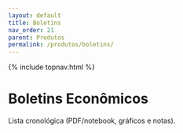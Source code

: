 ```yaml
---
layout: default
title: Boletins
nav_order: 21
parent: Produtos
permalink: /produtos/boletins/
---
```


{% include topnav.html %}

# Boletins Econômicos
Lista cronológica (PDF/notebook, gráficos e notas).
